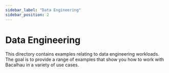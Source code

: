 ```yaml
---
sidebar_label: "Data Engineering"
sidebar_position: 2
---
```

# Data Engineering

This directory contains examples relating to data engineering workloads.
The goal is to provide a range of examples that show you how to work with Bacalhau in a variety of use cases.
